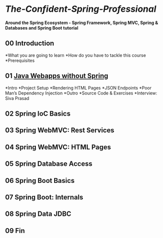 # ***The-Confident-Spring-Professional***
  **Around the Spring Ecosystem - Spring Framework, Spring MVC, Spring & Databases and Spring Boot tutorial**

## 00 Introduction
*What you are going to learn
*How do you have to tackle this course
*Prerequisites

## 01 [Java Webapps without Spring](https://github.com/halilkosee/The-Confident-Spring-Professional/tree/main/01%20Java%20Webapps%20without%20Spring/myfancypdfinvoices/src/main/java/com/halilkose/myfancypdfinvoices)
*Intro
*Project Setup
*Rendering HTML Pages
*JSON Endpoints
*Poor Man’s Dependency Injection
*Outro
*Source Code & Exercises
*Interview: Siva Prasad

## 02 Spring IoC Basics
## 03 Spring WebMVC: Rest Services
## 04 Spring WebMVC: HTML Pages
## 05 Spring Database Access
## 06 Spring Boot Basics
## 07 Spring Boot: Internals
## 08 Spring Data JDBC
## 09 Fin
  
  
  
  
